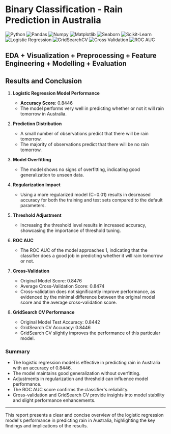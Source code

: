 # Binary Classification - Rain Prediction in Australia

![Python](https://img.shields.io/badge/Python-306998?style=for-the-badge&logo=python&logoColor=white)
![Pandas](https://img.shields.io/badge/Pandas-150458?style=for-the-badge&logo=pandas&logoColor=white)
![Numpy](https://img.shields.io/badge/Numpy-013243?style=for-the-badge&logo=numpy&logoColor=white)
![Matplotlib](https://img.shields.io/badge/Matplotlib-3776AB?style=for-the-badge&logo=matplotlib&logoColor=white)
![Seaborn](https://img.shields.io/badge/Seaborn-1f77b4?style=for-the-badge&logo=seaborn&logoColor=white)
![Scikit-Learn](https://img.shields.io/badge/Scikit--Learn-FF6F00?style=for-the-badge&logo=scikit-learn&logoColor=white)
![Logistic Regression](https://img.shields.io/badge/Logistic%20Regression-019875?style=for-the-badge&logo=regression&logoColor=white)
![GridSearchCV](https://img.shields.io/badge/GridSearchCV-FF5733?style=for-the-badge&logo=search&logoColor=white)
![Cross Validation](https://img.shields.io/badge/Cross%20Validation-6A5ACD?style=for-the-badge&logo=cv&logoColor=white)
![ROC AUC](https://img.shields.io/badge/ROC%20AUC-32CD32?style=for-the-badge&logo=roc&logoColor=white)

## EDA + Visualization + Preprocessing + Feature Engineering + Modelling + Evaluation

## Results and Conclusion

1. **Logistic Regression Model Performance**
   - **Accuracy Score**: 0.8446
   - The model performs very well in predicting whether or not it will rain tomorrow in Australia.

2. **Prediction Distribution**
   - A small number of observations predict that there will be rain tomorrow.
   - The majority of observations predict that there will be no rain tomorrow.

3. **Model Overfitting**
   - The model shows no signs of overfitting, indicating good generalization to unseen data.

4. **Regularization Impact**
   - Using a more regularized model (C=0.01) results in decreased accuracy for both the training and test sets compared to the default parameters.

5. **Threshold Adjustment**
   - Increasing the threshold level results in increased accuracy, showcasing the importance of threshold tuning.

6. **ROC AUC**
   - The ROC AUC of the model approaches 1, indicating that the classifier does a good job in predicting whether it will rain tomorrow or not.

7. **Cross-Validation**
   - Original Model Score: 0.8476
   - Average Cross-Validation Score: 0.8474
   - Cross-validation does not significantly improve performance, as evidenced by the minimal difference between the original model score and the average cross-validation score.

8. **GridSearch CV Performance**
   - Original Model Test Accuracy: 0.8442
   - GridSearch CV Accuracy: 0.8446
   - GridSearch CV slightly improves the performance of this particular model.

### Summary
- The logistic regression model is effective in predicting rain in Australia with an accuracy of 0.8446.
- The model maintains good generalization without overfitting.
- Adjustments in regularization and threshold can influence model performance.
- The ROC AUC score confirms the classifier's reliability.
- Cross-validation and GridSearch CV provide insights into model stability and slight performance enhancements.

---

This report presents a clear and concise overview of the logistic regression model's performance in predicting rain in Australia, highlighting the key findings and implications of the results.
